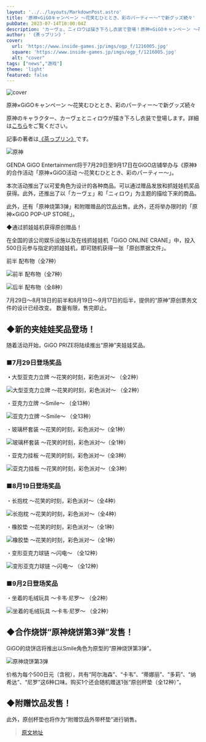 ```yaml
---
layout: '../../layouts/MarkdownPost.astro'
title: '原神×GiGOキャンペーン ～花笑むひととき、彩のパーティー～"で新グッズ続々'
pubDate: 2023-07-14T10:00:04Z
description: 'カーヴェ、ニィロウは描き下ろし衣装で登場！原神×GiGOキャンペーン ～花笑むひととき、彩のパーティー～で新グッズ続々'
author: '《茶っプリン》'
cover:
  url: 'https://www.inside-games.jp/imgs/ogp_f/1216005.jpg'
  square: 'https://www.inside-games.jp/imgs/ogp_f/1216005.jpg'
  alt: "cover"
tags: ["news","游戏"]
theme: 'light'
featured: false
---
```


![cover](https://www.inside-games.jp/imgs/ogp_f/1216005.jpg)

原神×GiGOキャンペーン ～花笑むひととき、彩のパーティー～で新グッズ続々

原神のキャラクター、カーヴェとニィロウが描き下ろし衣装で登場します。詳細は[こちら](https://www.inside-games.jp/article/2023/07/14/147207.html)をご覧ください。

記事の著者は[《茶っプリン》](/author/10181/recent/%E8%8C%B6%E3%81%A3%E3%83%97%E3%83%AA%E3%83%B3)です。

![原神](https://www.inside-games.jp/imgs/zoom/1215986.jpg)

GENDA GiGO Entertainment将于7月29日至9月17日在GiGO店铺举办与《原神》的合作活动「原神×GiGO活动 ～花笑むひととき、彩のパーティー～」。

本次活动推出了以可爱角色为设计的各种商品。可以通过赠品发放和抓娃娃机奖品获得。此外，还推出了以「カーヴェ」和「ニィロウ」为主题的描绘下来的商品。

此外，还有「原神烧第3弹」和附赠赠品的饮品出售。此外，还将举办限时的「原神×GiGO POP-UP STORE」。

◆通过抓娃娃机获得原创赠品！

在全国的该公司娱乐设施以及在线抓娃娃机「GiGO ONLINE CRANE」中，投入500日元参与指定的抓娃娃机，即可随机获得一张「原创票据文件」。
<p>前半 配布物（全7种）</p>

![前半 配布物（全7种）](https://www.inside-games.jp/imgs/zoom/1215989.jpg)

![后半 配布物（全8种）](https://www.inside-games.jp/imgs/zoom/1215988.jpg)

<p>7月29日～8月18日的前半和8月19日～9月17日的后半，提供的“原神”原创票务文件的设计已经改变。 数量有限，售完即止。</p>

## ◆新的夹娃娃奖品登场！

<p>随着活动开始，GiGO PRIZE将陆续推出“原神”夹娃娃奖品。</p>

### ■7月29日登场奖品

<b>・</b>大型亚克力立牌 ～花笑的时刻，彩色派对～ （全2种）

![大型亚克力立牌 ～花笑的时刻，彩色派对～ （全2种）](https://www.inside-games.jp/imgs/zoom/1215993.jpg)

<p>・亚克力立牌 ～Smile～ （全13种）</p>

![亚克力立牌 ～Smile～ （全13种）](https://www.inside-games.jp/imgs/zoom/1215999.jpg)

<p>・玻璃杯套装 ～花笑的时刻，彩色派对～（全1种）</p>

![玻璃杯套装 ～花笑的时刻，彩色派对～（全1种）](https://www.inside-games.jp/imgs/zoom/1215994.jpg)

<p>・亚克力挂板 ～花笑的时刻，彩色派对～（全3种）</p>

![亚克力挂板 ～花笑的时刻，彩色派对～（全3种）](https://www.inside-games.jp/imgs/zoom/1215998.jpg)

### ■8月19日登场奖品

<p>・长抱枕 ～花笑的时刻，彩色派对～（全4种）</p>

![长抱枕 ～花笑的时刻，彩色派对～（全4种）](https://www.inside-games.jp/imgs/zoom/1215995.jpg)

<p>・橡胶垫 ～花笑的时刻，彩色派对～（全1种）</p>

![橡胶垫 ～花笑的时刻，彩色派对～（全1种）](https://www.inside-games.jp/imgs/zoom/1215997.jpg)

<p>・变形亚克力球链 ～闪电～ （全12种）</p>

![变形亚克力球链 ～闪电～ （全12种）](https://www.inside-games.jp/imgs/zoom/1216000.jpg)

### ■9月2日登场奖品

<p>・坐着的毛绒玩具 ～卡韦·尼罗～ （全2种）</p>

![坐着的毛绒玩具 ～卡韦·尼罗～ （全2种）](https://www.inside-games.jp/imgs/zoom/1215996.jpg)

## ◆合作烧饼“原神烧饼第3弹”发售！

<p>GiGO的烧饼店将推出以Smile角色为原型的“原神烧饼第3弹”。</p>

![原神烧饼第3弹](https://www.inside-games.jp/imgs/zoom/1215991.jpg)

<p>价格为每个500日元（含税），共有“阿尔海森”、“卡韦”、“蒂娜丽”、“多莉”、“纳希达”、“尼罗”这6种口味。购买1个还会随机赠送1张“原创杯垫（全12种）”。</p>

## ◆附赠饮品发售！

<p>此外，原创杯垫也将作为“附赠饮品外带杯垫”进行销售。</p>

>[原文地址](https://www.inside-games.jp/article/2023/07/14/147207.html)  